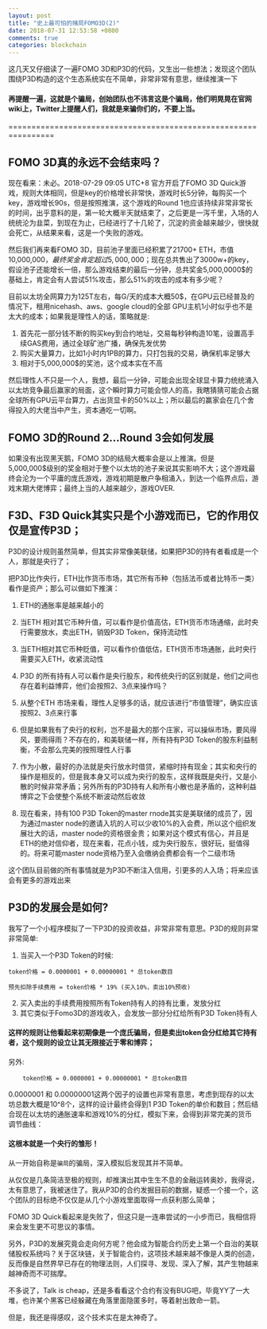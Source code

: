 ```yaml
---
layout: post
title: "史上最可怕的赌局FOMO3D(2)"
date: 2018-07-31 12:53:58 +0800
comments: true
categories: blockchain
---
```


这几天又仔细读了一遍FOMO 3D和P3D的代码，又生出一些想法；发现这个团队围绕P3D构造的这个生态系统实在不简单，非常非常有意思，继续推演一下

#### 再提醒一遍，这就是个骗局，创始团队也不讳言这是个骗局，他们明晃晃在官网wiki上，Twitter上提醒人们，我就是来骗你们的，不要上当。

<!-- more -->

================================================================

## FOMO 3D真的永远不会结束吗？

现在看来：未必。2018-07-29 09:05 UTC+8 官方开启了FOMO 3D Quick游戏，规则大体相同，但是key的价格增长非常快，游戏时长5分钟，每购买一个key，游戏增长90s，但是按照推演，这个游戏的Round 1也应该持续非常非常长的时间，出乎意料的是，第一轮大概半天就结束了，之后更是一泻千里，入场的人统统沦为韭菜，到现在为止，已经进行了十几轮了，沉淀的资金越来越少，很快就会死亡，从结果来看，这是一个失败的游戏。

然后我们再来看FOMO 3D，目前池子里面已经积累了21700+ ETH，市值10,000,000$，最终奖金肯定超过5,000,000$；现在总共售出了3000w+的key，假设池子还能增长一倍，那么游戏结束的最后一分钟，总共奖金5,000,0000$的基础上，肯定会有人尝试51%攻击，那么51%的攻击的成本有多少呢？

目前以太坊全网算力为125T左右，每G/天的成本大概50$，在GPU云已经普及的情况下，租用nicehash、aws、google cloud的全部 GPU主机1小时似乎也不是太大的成本；如果我是理性人的话，策略就是:

1. 首先花一部分钱不断的购买key到合约地址，交易每秒钟构造10笔，设置高手续GAS费用，通过全球矿池广播，确保先发优势
2. 购买大量算力，比如1小时内1PB的算力，只打包我的交易，确保机率足够大
3. 相对于5,000,000$的奖池，这个成本实在不高

然后理性人不只是一个人，我想，最后一分钟，可能会出现全球显卡算力统统涌入以太坊竞争最后赢家的局面，这个瞬时算力可能会惊人的高，我瞎猜猜可能会占据全球所有GPU云平台算力，占出货显卡的50%以上；所以最后的赢家会在几个舍得投入的大佬当中产生，资本通吃一切啊。


## FOMO 3D的Round 2...Round 3会如何发展

如果没有出现黑天鹅，FOMO 3D的结局大概率会是以上推演。但是5,000,000$级别的奖金相对于整个以太坊的池子来说其实影响不大；这个游戏最终会沦为一个平庸的庞氏游戏，游戏初期是散户争相涌入，到达一个临界点后，游戏末期大佬博弈；最终上当的人越来越少，游戏OVER.


## F3D、F3D Quick其实只是个小游戏而已，它的作用仅仅是宣传P3D；

P3D的设计规则虽然简单，但其实非常像美联储，如果把P3D的持有者看成是一个人，那就是央行了；

把P3D比作央行，ETH比作货币市场，其它所有币种（包括法币或者比特币一类）看作是资产；那么可以做如下推演：


1. ETH的通胀率是越来越小的

2. 当ETH 相对其它币种升值，可以看作是价值高估，ETH货币市场通缩，此时央行需要放水，卖出ETH，销毁P3D Token，保持流动性

3. 当ETH相对其它币种贬值，可以看作价值低估，ETH货币市场通胀，此时央行需要买入ETH，收紧流动性

4. P3D 的所有持有人可以看作是央行股东，和传统央行的区别就是，他们之间也存在着利益博弈，他们会按照2、3点来操作吗？

5. 从整个ETH 市场来看，理性人足够多的话，就应该进行“市值管理”，确实应该按照2、3点来行事

6. 但是如果我有了央行的权利，岂不是最大的那个庄家，可以操纵市场，要风得风，要雨得雨？不存在的，和美联储一样，所有持有P3D Token的股东利益制衡，不会那么完美的按照理性人行事

7. 作为小散，最好的办法就是央行放水时借贷，紧缩时持有现金；其实和央行的操作是相反的，但是我本身又可以成为央行的股东，这样我既是央行，又是小散的时候非常矛盾；另外所有的P3D持有人和所有小散也是矛盾的，这种利益博弈之下会使整个系统不断波动然后收敛

8. 现在看来，持有100 P3D Token的master rnode其实是美联储的成员了，因为通过master node的邀请入坑的人可以少收10%的入会费，所以这个组织发展壮大的话，master node的资格很金贵；如果对这个模式有信心，并且是ETH的绝对信仰者，现在来看，花点小钱，成为央行股东，很好玩，挺值得的。将来可能master node资格乃至入会缴纳会费都会有一个二级市场

这个团队目前做的所有事情就是为P3D不断注入信用，引更多的人入场；将来应该会有更多的游戏出来

## P3D的发展会是如何?

我写了一个小程序模拟了一下P3D的投资收益，非常非常有意思。P3D的规则非常非常简单:

1. 当买入一个P3D Token的时候:

```
token价格 = 0.0000001 + 0.00000001 * 总token数目

预先扣除手续费用 = token价格 * 19% (买入10%，卖出10%预收)
```

2. 买入卖出的手续费用按照所有Token持有人的持有比重，发放分红
3. 其它类似于Fomo3D的游戏收入，会发放一部分分红给所有P3D Token持有人

#### 这样的规则让他看起来初期像是一个庞氏骗局，但是卖出token会分红给其它持有者，这个规则的设立让其无限接近于零和博弈；

另外:

        token价格 = 0.0000001 + 0.00000001 * 总token数目
        
0.0000001 和 0.00000001这两个因子的设置也非常有意思，考虑到现存的以太坊总数大概是10^8个，这样的设计最终会得到1 P3D Token的单价和数目；然后结合现在以太坊的通胀速率和游戏10%的分红，模拟下来，会得到非常完美的货币调节曲线：

#### 这根本就是一个央行的雏形！

从一开始自称是`骗局`的骗局，深入模拟后发现其并不简单。

从仅仅是几条简洁至极的规则，却推演出其中生生不息的金融运转奥妙，我得说，太有意思了，我被迷住了。我从P3D的合约发掘目前的数据，疑惑一个接一个，这个团队的目标绝不仅仅是从几个小游戏里面取得一点获利那么简单；

FOMO 3D Quick看起来是失败了，但这只是一连串尝试的一小步而已，我相信将来会发生更不可思议的事情。

另外，P3D的发展究竟会走向何方呢？他会成为智能合约历史上第一个自治的美联储股权系统吗？关于区块链，关于智能合约，这项技术越来越不像是人类的创造，反而像是自然界早已存在的物理法则，人们探寻、发现、深入了解，其产生物越来越神奇而不可揣摩。

不多说了，Talk is cheap，还是多看看这个合约有没有BUG吧，毕竟YY了一大堆，也许某个黑客已经躲藏在角落里面隐匿多时，等着射出致命一箭。

但是，我还是得感叹，这个技术实在是太神奇了。
